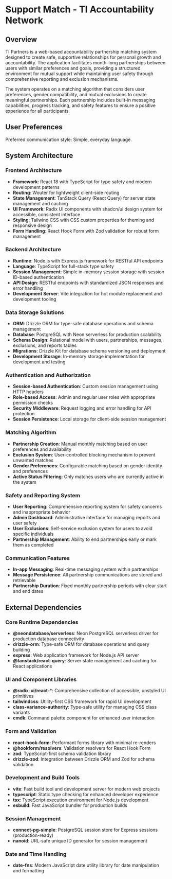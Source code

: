 # Support Match - TI Accountability Network

## Overview

TI Partners is a web-based accountability partnership matching system designed to create safe, supportive relationships for personal growth and accountability. The application facilitates month-long partnerships between users with similar preferences and goals, providing a structured environment for mutual support while maintaining user safety through comprehensive reporting and exclusion mechanisms.

The system operates on a matching algorithm that considers user preferences, gender compatibility, and mutual exclusions to create meaningful partnerships. Each partnership includes built-in messaging capabilities, progress tracking, and safety features to ensure a positive experience for all participants.

## User Preferences

Preferred communication style: Simple, everyday language.

## System Architecture

### Frontend Architecture
- **Framework**: React 18 with TypeScript for type safety and modern development patterns
- **Routing**: Wouter for lightweight client-side routing
- **State Management**: TanStack Query (React Query) for server state management and caching
- **UI Framework**: Radix UI components with shadcn/ui design system for accessible, consistent interface
- **Styling**: Tailwind CSS with CSS custom properties for theming and responsive design
- **Form Handling**: React Hook Form with Zod validation for robust form management

### Backend Architecture
- **Runtime**: Node.js with Express.js framework for RESTful API endpoints
- **Language**: TypeScript for full-stack type safety
- **Session Management**: Simple in-memory session storage with session ID-based authentication
- **API Design**: RESTful endpoints with standardized JSON responses and error handling
- **Development Server**: Vite integration for hot module replacement and development tooling

### Data Storage Solutions
- **ORM**: Drizzle ORM for type-safe database operations and schema management
- **Database**: PostgreSQL with Neon serverless for production scalability
- **Schema Design**: Relational model with users, partnerships, messages, exclusions, and reports tables
- **Migrations**: Drizzle Kit for database schema versioning and deployment
- **Development Storage**: In-memory storage implementation for development and testing

### Authentication and Authorization
- **Session-based Authentication**: Custom session management using HTTP headers
- **Role-based Access**: Admin and regular user roles with appropriate permission checks
- **Security Middleware**: Request logging and error handling for API protection
- **Session Persistence**: Local storage for client-side session management

### Matching Algorithm
- **Partnership Creation**: Manual monthly matching based on user preferences and availability
- **Exclusion System**: User-controlled blocking mechanism to prevent unwanted matches
- **Gender Preferences**: Configurable matching based on gender identity and preferences
- **Active Status Filtering**: Only matches users who are currently active in the system

### Safety and Reporting System
- **User Reporting**: Comprehensive reporting system for safety concerns and inappropriate behavior
- **Admin Dashboard**: Administrative interface for managing reports and user safety
- **User Exclusions**: Self-service exclusion system for users to avoid specific individuals
- **Partnership Management**: Ability to end partnerships early or mark them as completed

### Communication Features
- **In-app Messaging**: Real-time messaging system within partnerships
- **Message Persistence**: All partnership communications are stored and retrievable
- **Partnership Duration**: Fixed monthly partnership periods with clear start and end dates

## External Dependencies

### Core Runtime Dependencies
- **@neondatabase/serverless**: Neon PostgreSQL serverless driver for production database connectivity
- **drizzle-orm**: Type-safe ORM for database operations and query building
- **express**: Web application framework for Node.js API server
- **@tanstack/react-query**: Server state management and caching for React applications

### UI and Component Libraries
- **@radix-ui/react-***: Comprehensive collection of accessible, unstyled UI primitives
- **tailwindcss**: Utility-first CSS framework for rapid UI development
- **class-variance-authority**: Type-safe utility for managing CSS class variants
- **cmdk**: Command palette component for enhanced user interaction

### Form and Validation
- **react-hook-form**: Performant forms library with minimal re-renders
- **@hookform/resolvers**: Validation resolvers for React Hook Form
- **zod**: TypeScript-first schema validation library
- **drizzle-zod**: Integration between Drizzle ORM and Zod for schema validation

### Development and Build Tools
- **vite**: Fast build tool and development server for modern web projects
- **typescript**: Static type checking for enhanced developer experience
- **tsx**: TypeScript execution environment for Node.js development
- **esbuild**: Fast JavaScript bundler for production builds

### Session Management
- **connect-pg-simple**: PostgreSQL session store for Express sessions (production-ready)
- **nanoid**: URL-safe unique ID generator for session management

### Date and Time Handling
- **date-fns**: Modern JavaScript date utility library for date manipulation and formatting